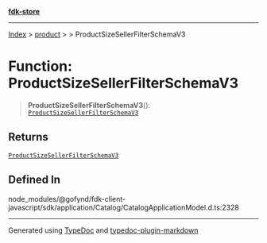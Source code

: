 [**fdk-store**](../../../README.md)
***

[Index](../../../API.md) > [product](../../README.md) > [<internal>](../README.md) > ProductSizeSellerFilterSchemaV3

# Function: ProductSizeSellerFilterSchemaV3

> **ProductSizeSellerFilterSchemaV3**(): [`ProductSizeSellerFilterSchemaV3`](../type-aliases/type-alias.ProductSizeSellerFilterSchemaV3.md)

## Returns

[`ProductSizeSellerFilterSchemaV3`](../type-aliases/type-alias.ProductSizeSellerFilterSchemaV3.md)

## Defined In

node\_modules/@gofynd/fdk-client-javascript/sdk/application/Catalog/CatalogApplicationModel.d.ts:2328

***
Generated using [TypeDoc](https://typedoc.org/) and [typedoc-plugin-markdown](https://www.npmjs.com/package/typedoc-plugin-markdown)
